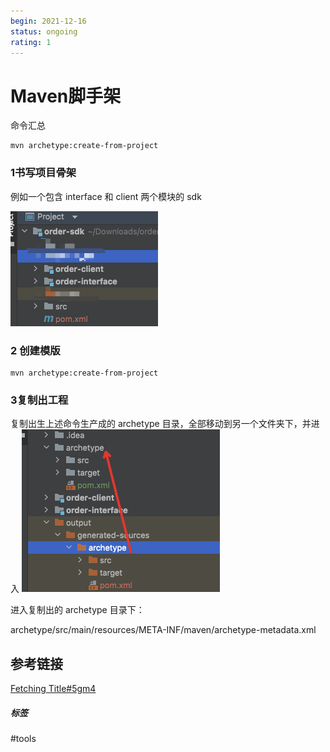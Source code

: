 ```yaml
---
begin: 2021-12-16
status: ongoing
rating: 1
---
```


# Maven脚手架

命令汇总
```
mvn archetype:create-from-project
```

### 1书写项目骨架

例如一个包含 interface 和 client 两个模块的 sdk

![](image/Pasted%20image%2020211216184421.png)

### 2 创建模版

```
mvn archetype:create-from-project
```

### 3复制出工程

复制出生上述命令生产成的 archetype 目录，全部移动到另一个文件夹下，并进入
![](image/Pasted%20image%2020211216185520.png)



进入复制出的 archetype 目录下：

archetype/src/main/resources/META-INF/maven/archetype-metadata.xml



## 参考链接

[Fetching Title#5gm4](http://maven.apache.org/archetype/maven-archetype-plugin/specification/archetype-metadata.html)

##### 标签
#tools 
